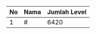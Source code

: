 | No | Nama            | Jumlah Level |
|----|-----------------|--------------|
| 1  | #    |    6420        |
